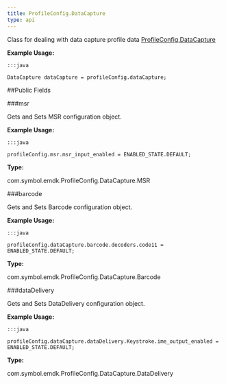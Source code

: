```yaml
---
title: ProfileConfig.DataCapture
type: api
---
```



Class for dealing with data capture profile data [ ProfileConfig.DataCapture](../ProfileConfig-DataCapture)
 
 

**Example Usage:**
	
	:::java
	
	DataCapture dataCapture = profileConfig.dataCapture;
	


##Public Fields

###msr

Gets and Sets MSR configuration object.
 
 

**Example Usage:**
	
	:::java
	
	profileConfig.msr.msr_input_enabled = ENABLED_STATE.DEFAULT;
	


**Type:**

com.symbol.emdk.ProfileConfig.DataCapture.MSR

###barcode

Gets and Sets Barcode configuration object.
 
 

**Example Usage:**
	
	:::java
	
	profileConfig.dataCapture.barcode.decoders.code11 = ENABLED_STATE.DEFAULT;
	


**Type:**

com.symbol.emdk.ProfileConfig.DataCapture.Barcode

###dataDelivery

Gets and Sets DataDelivery configuration object.
 
 

**Example Usage:**
	
	:::java
	
	profileConfig.dataCapture.dataDelivery.Keystroke.ime_output_enabled = ENABLED_STATE.DEFAULT;
	


**Type:**

com.symbol.emdk.ProfileConfig.DataCapture.DataDelivery

